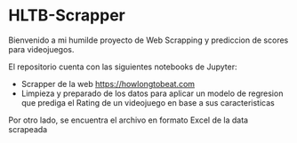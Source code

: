 # HLTB-Scrapper

Bienvenido a mi humilde proyecto de Web Scrapping y prediccion de scores para videojuegos.

El repositorio cuenta con las siguientes notebooks de Jupyter:

 - Scrapper de la web https://howlongtobeat.com
 - Limpieza y preparado de los datos para aplicar un modelo de regresion que prediga el Rating de un videojuego en base a sus caracteristicas

Por otro lado, se encuentra el archivo en formato Excel de la data scrapeada
